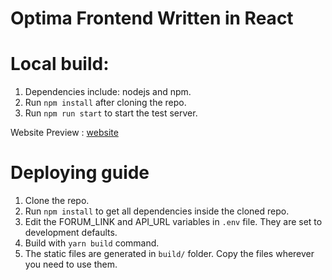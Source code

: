 # Optima Frontend Written in React

# Local build:

1. Dependencies include: nodejs and npm.
2. Run `npm install` after cloning the repo.
3. Run `npm run start` to start the test server.

Website Preview : [website](https://optimadtu.z29.web.core.windows.net/)

# Deploying guide
1. Clone the repo.
2. Run `npm install` to get all dependencies inside the cloned repo.
3. Edit the FORUM_LINK and API_URL variables in `.env` file. They are set to development defaults.
4. Build with `yarn build` command.
5. The static files are generated in `build/` folder. Copy the files wherever you need to use them.
